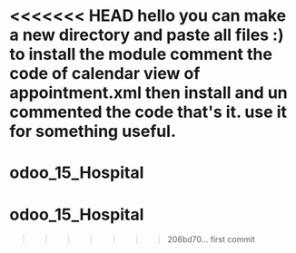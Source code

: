 <<<<<<< HEAD
hello you can make a new directory and paste all files :)
to install the module comment the code of calendar view of appointment.xml then install and un commented the code that's it.
use it for something useful.
=======
# odoo_15_Hospital
# odoo_15_Hospital
>>>>>>> 206bd70... first commit
